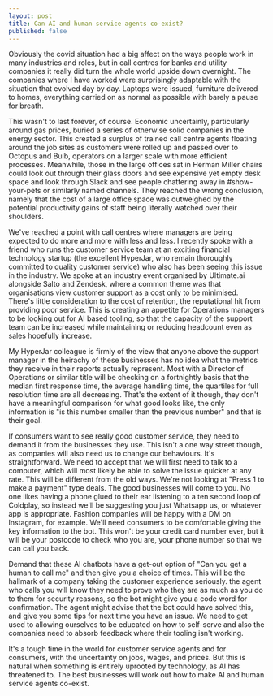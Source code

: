 ```yaml
---
layout: post
title: Can AI and human service agents co-exist?
published: false
---
```


Obviously the covid situation had a big affect on the ways people work in many industries and roles, but in call centres for banks and utility companies it really did turn the whole world upside down overnight. The companies where I have worked were surprisingly adaptable with the situation that evolved day by day. Laptops were issued, furniture delivered to homes, everything carried on as normal as possible with barely a pause for breath.

This wasn't to last forever, of course.<!--excerpt-end--> Economic uncertainly, particularly around gas prices, buried a series of otherwise solid companies in the energy sector. This created a surplus of trained call centre agents floating around the job sites as customers were rolled up and passed over to Octopus and Bulb, operators on a larger scale with more efficient processes. Meanwhile, those in the large offices sat in Herman Miller chairs could look out through their glass doors and see expensive yet empty desk space and look through Slack and see people chattering away in #show-your-pets or similarly named channels. They reached the wrong conclusion, namely that the cost of a large office space was outweighed by the potential productivity gains of staff being literally watched over their shoulders.

We've reached a point with call centres where managers are being expected to do more and more with less and less. I recently spoke with a friend who runs the customer service team at an exciting financial technology startup (the excellent HyperJar, who remain thoroughly committed to quality customer service) who also has been seeing this issue in the industry. We spoke at an industry event organised by Ultimate.ai alongside Salto and Zendesk, where a common theme was that organisations view customer support as a cost only to be minimised. There's little consideration to the cost of retention, the reputational hit from providing poor service. This is creating an appetite for Operations managers to be looking out for AI based tooling, so that the capacity of the support team can be increased while maintaining or reducing headcount even as sales hopefully increase.

My HyperJar colleague is firmly of the view that anyone above the support manager in the heirachy of these businesses has no idea what the metrics they receive in their reports actually represent. Most with a Director of Operations or similar title will be checking on a fortnightly basis that the median first response time, the average handling time, the quartiles for full resolution time are all decreasing. That's the extent of it though, they don't have a meaningful comparison for what good looks like, the only information is "is this number smaller than the previous number" and that is their goal.

If consumers want to see really good customer service, they need to demand it from the businesses they use. This isn't a one way street though, as companies will also need us to change our behaviours. It's straightforward. We need to accept that we will first need to talk to a computer, which will most likely be able to solve the issue quicker at any rate. This will be different from the old ways. We're not looking at "Press 1 to make a payment" type deals. The good businesses will come to you. No one likes having a phone glued to their ear listening to a ten second loop of Coldplay, so instead we'll be suggesting you just Whatsapp us, or whatever app is appropriate. Fashion companies will be happy with a DM on Instagram, for example. We'll need consumers to be comfortable giving the key information to the bot. This won't be your credit card number ever, but it will be your postcode to check who you are, your phone number so that we can call you back.

Demand that these AI chatbots have a get-out option of "Can you get a human to call me" and then give you a choice of times. This will be the hallmark of a company taking the customer experience seriously. the agent who calls you will know they need to prove who they are as much as you do to them for security reasons, so the bot might give you a code word for confirmation. The agent might advise that the bot could have solved this, and give you some tips for next time you have an issue. We need to get used to allowing ourselves to be educated on how to self-serve and also the companies need to absorb feedback where their tooling isn't working.

It's a tough time in the world for customer service agents and for consumers, with the uncertainty on jobs, wages, and prices. But this is natural when something is entirely uprooted by technology, as AI has threatened to. The best businesses will work out how to make AI and human service agents co-exist.